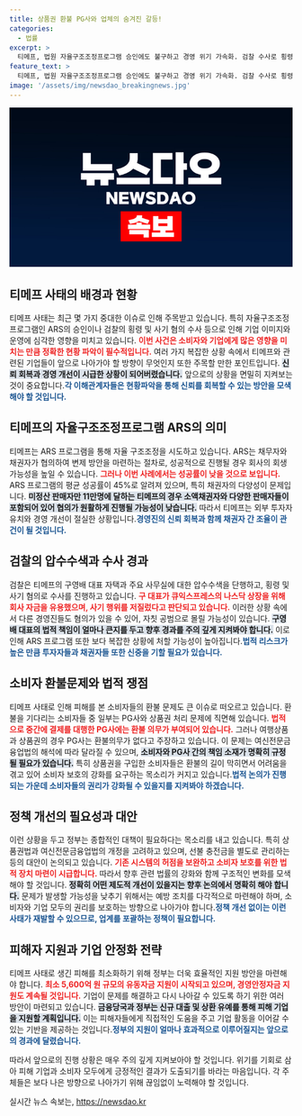 ```yaml
---
title: 상품권 환불 PG사와 업체의 숨겨진 갈등!
categories:
  - 법률
excerpt: >
  티메프, 법원 자율구조조정프로그램 승인에도 불구하고 경영 위기 가속화. 검찰 수사로 횡령 및 사기 혐의 점검 중. 소비자 환불 문제 악화, 정부는 상품권법 개정 논의. 과연 티메프는 회생할 수 있을까?
feature_text: >
  티메프, 법원 자율구조조정프로그램 승인에도 불구하고 경영 위기 가속화. 검찰 수사로 횡령 및 사기 혐의 점검 중. 소비자 환불 문제 악화, 정부는 상품권법 개정 논의. 과연 티메프는 회생할 수 있을까?
image: '/assets/img/newsdao_breakingnews.jpg'
---
```


<p><img src="/assets/img/newsdao_breakingnews.jpg" alt="flaretime 속보" /></p>

<h2 data-ke-size="size26">티메프 사태의 배경과 현황</h2>

<p data-ke-size="size16"></p> 

<p>티메프 사태는 최근 몇 가지 중대한 이슈로 인해 주목받고 있습니다. 특히 자율구조조정프로그램인 ARS의 승인이나 검찰의 횡령 및 사기 혐의 수사 등으로 인해 기업 이미지와 운영에 심각한 영향을 미치고 있습니다. <b><span style="color: #ee2323;">이번 사건은 소비자와 기업에게 많은 영향을 미치는 만큼 정확한 현황 파악이 필수적입니다.</span></b> 여러 가지 복잡한 상황 속에서 티메프와 관련된 기업들이 앞으로 나아가야 할 방향이 무엇인지 또한 주목할 만한 포인트입니다. <b><span style="background-color: #21538527;">신뢰 회복과 경영 개선이 시급한 상황이 되어버렸습니다.</span></b> 앞으로의 상황을 면밀히 지켜보는 것이 중요합니다.<b><span style="color: #1a5490;">각 이해관계자들은 현황파악을 통해 신뢰를 회복할 수 있는 방안을 모색해야 할 것입니다.</span></b></p>

<h2 data-ke-size="size26">티메프의 자율구조조정프로그램 ARS의 의미</h2>

<p data-ke-size="size16"></p> 

<p>티메프는 ARS 프로그램을 통해 자율 구조조정을 시도하고 있습니다. ARS는 채무자와 채권자가 협의하여 변제 방안을 마련하는 절차로, 성공적으로 진행될 경우 회사의 회생 가능성을 높일 수 있습니다. <b><span style="color: #ee2323;">그러나 이번 사례에서는 성공률이 낮을 것으로 보입니다.</span></b> ARS 프로그램의 평균 성공률이 45%로 알려져 있으며, 특히 채권자의 다양성이 문제입니다. <b><span style="background-color: #21538527;">미정산 판매자만 11만명에 달하는 티메프의 경우 소액채권자와 다양한 판매자들이 포함되어 있어 협의가 원활하게 진행될 가능성이 낮습니다.</span></b> 따라서 티메프는 외부 투자자 유치와 경영 개선이 절실한 상황입니다.<b><span style="color: #1a5490;">경영진의 신뢰 회복과 함께 채권자 간 조율이 관건이 될 것입니다.</span></b></p>

<h2 data-ke-size="size26">검찰의 압수수색과 수사 경과</h2>

<p data-ke-size="size16"></p> 

<p>검찰은 티메프의 구영배 대표 자택과 주요 사무실에 대한 압수수색을 단행하고, 횡령 및 사기 혐의로 수사를 진행하고 있습니다. <b><span style="color: #ee2323;">구 대표가 큐익스프레스의 나스닥 상장을 위해 회사 자금을 유용했으며, 사기 행위를 저질렀다고 판단되고 있습니다.</span></b> 이러한 상황 속에서 다른 경영진들도 혐의가 있을 수 있어, 자칫 공범으로 몰릴 가능성이 있습니다. <b><span style="background-color: #21538527;">구영배 대표의 법적 책임이 얼마나 큰지를 두고 향후 경과를 주의 깊게 지켜봐야 합니다.</span></b> 이로 인해 ARS 프로그램 또한 보다 복잡한 상황에 처할 가능성이 높아집니다.<b><span style="color: #1a5490;">법적 리스크가 높은 만큼 투자자들과 채권자들 또한 신중을 기할 필요가 있습니다.</span></b></p>

<h2 data-ke-size="size26">소비자 환불문제와 법적 쟁점</h2>

<p data-ke-size="size16"></p> 

<p>티메프 사태로 인해 피해를 본 소비자들의 환불 문제도 큰 이슈로 떠오르고 있습니다. 환불을 기다리는 소비자들 중 일부는 PG사와 상품권 처리 문제에 직면해 있습니다. <b><span style="color: #ee2323;">법적으로 중간에 결제를 대행한 PG사에는 환불 의무가 부여되어 있습니다.</span></b> 그러나 여행상품과 상품권의 경우 PG사는 환불의무가 없다고 주장하고 있습니다. 이 문제는 여신전문금융업법의 해석에 따라 달라질 수 있으며, <b><span style="background-color: #21538527;">소비자와 PG사 간의 책임 소재가 명확히 규정될 필요가 있습니다.</span></b> 특히 상품권을 구입한 소비자들은 환불의 길이 막히면서 어려움을 겪고 있어 소비자 보호의 강화를 요구하는 목소리가 커지고 있습니다.<b><span style="color: #1a5490;">법적 논의가 진행되는 가운데 소비자들의 권리가 강화될 수 있을지를 지켜봐야 하겠습니다.</span></b></p>

<h2 data-ke-size="size26">정책 개선의 필요성과 대안</h2>

<p data-ke-size="size16"></p> 

<p>이런 상황을 두고 정부는 종합적인 대책이 필요하다는 목소리를 내고 있습니다. 특히 상품권법과 여신전문금융업법의 개정을 고려하고 있으며, 선불 충전금을 별도로 관리하는 등의 대안이 논의되고 있습니다. <b><span style="color: #ee2323;">기존 시스템의 허점을 보완하고 소비자 보호를 위한 법적 장치 마련이 시급합니다.</span></b> 따라서 향후 관련 법률의 강화와 함께 구조적인 변화를 모색해야 할 것입니다. <b><span style="background-color: #21538527;">정확히 어떤 제도적 개선이 있을지는 향후 논의에서 명확히 해야 합니다.</span></b> 문제가 발생할 가능성을 낮추기 위해서는 예방 조치를 다각적으로 마련해야 하며, 소비자와 기업 모두의 권리를 보호하는 방향으로 나아가야 합니다.<b><span style="color: #1a5490;">정책 개선 없이는 이런 사태가 재발할 수 있으므로, 업계를 포괄하는 정책이 필요합니다.</span></b></p>

<h2 data-ke-size="size26">피해자 지원과 기업 안정화 전략</h2>

<p data-ke-size="size16"></p> 

<p>티메프 사태로 생긴 피해를 최소화하기 위해 정부는 더욱 효율적인 지원 방안을 마련해야 합니다. <b><span style="color: #ee2323;">최소 5,600억 원 규모의 유동자금 지원이 시작되고 있으며, 경영안정자금 지원도 계속될 것입니다.</span></b> 기업이 문제를 해결하고 다시 나아갈 수 있도록 하기 위한 여러 방안이 마련되고 있습니다. <b><span style="background-color: #21538527;">금융당국과 정부는 신규 대출 및 상환 유예를 통해 피해 기업을 지원할 계획입니다.</span></b> 이는 피해자들에게 직접적인 도움을 주고 기업 활동을 이어갈 수 있는 기반을 제공하는 것입니다.<b><span style="color: #1a5490;">정부의 지원이 얼마나 효과적으로 이루어질지는 앞으로의 경과에 달렸습니다.</span></b></p>

<p data-ke-size="size16"></p> 

<p>따라서 앞으로의 진행 상황은 매우 주의 깊게 지켜보아야 할 것입니다. 위기를 기회로 삼아 피해 기업과 소비자 모두에게 긍정적인 결과가 도출되기를 바라는 마음입니다. 각 주체들은 보다 나은 방향으로 나아가기 위해 끊임없이 노력해야 할 것입니다.</p>
실시간 뉴스 속보는, <a href="https://newsdao.kr" rel="dofollow">https://newsdao.kr</a>


